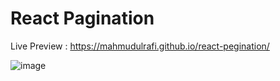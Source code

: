 # React Pagination 

Live Preview : https://mahmudulrafi.github.io/react-pegination/

![image](https://user-images.githubusercontent.com/73344827/131556888-f9ef5f49-e211-417f-b8b2-3af9b8efea6d.png)

